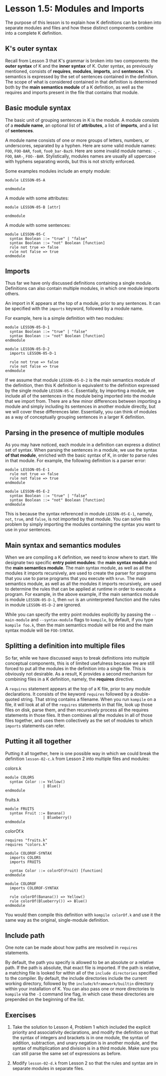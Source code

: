# Lesson 1.5: Modules and Imports

The purpose of this lesson is to explain how K definitions can be broken into
separate modules and files and how these distinct components combine into a
complete K definition.

## K's outer syntax

Recall from Lesson 3 that K's grammar is broken into two components: the 
**outer syntax** of K and the **inner syntax** of K. Outer syntax, as
previously mentioned, consists of **requires**, **modules**, **imports**, and
**sentences**. K's semantics is expressed by the set of sentences contained
in the definition. The scope of what is considered contained in that definition
is determined both by the **main semantics module** of a K definition, as
well as the requires and imports present in the file that contains that
module.

## Basic module syntax

The basic unit of grouping sentences in K is the module. A module consists
of a **module name**, an optional list of **attributes**, a list of
**imports**, and a list of **sentences**.

A module name consists of one or more groups of letters, numbers, or
underscores, separated by a hyphen. Here are some valid module names: `FOO`,
`FOO-BAR`, `foo0`, `foo0_bar-Baz9`. Here are some invalid module names: `-`,
`-FOO`, `BAR-`, `FOO--BAR`. Stylistically, modules names are usually all
uppercase with hyphens separating words, but this is not strictly enforced.

Some examples modules include an empty module:

```k
module LESSON-05-A

endmodule
```

A module with some attributes:

```k
module LESSON-05-B [attr]

endmodule
```

A module with some sentences:

```k
module LESSON-05-C
  syntax Boolean ::= "true" | "false"
  syntax Boolean ::= "not" Boolean [function]
  rule not true => false
  rule not false => true
endmodule
```

## Imports

Thus far we have only discussed definitions containing a single module. 
Definitions can also contain multiple modules, in which one module imports
others.

An import in K appears at the top of a module, prior to any sentences. It can
be specified with the `imports` keyword, followed by a module name.

For example, here is a simple definition with two modules:

```k
module LESSON-05-D-1
  syntax Boolean ::= "true" | "false"
  syntax Boolean ::= "not" Boolean [function]
endmodule

module LESSON-05-D-2
  imports LESSON-05-D-1

  rule not true => false
  rule not false => true
endmodule
```

If we assume that module `LESSON-05-D-2` is the main semantics module of the
definition, then this K definition is equivalent to the definition expressed
by the single module `LESSON-05-C`. Essentially, by importing a module, we
include all of the sentences in the module being imported into the module that
we import from. There are a few minor differences between importing a module
and simply including its sentences in another module directly, but we will
cover these differences later. Essentially, you can think of modules as
a way of conceptually grouping sentences in a larger K definition.

## Parsing in the presence of multiple modules

As you may have noticed, each module in a definition can express a distinct set
of syntax. When parsing the sentences in a module, we use the syntax
**of that module**, enriched with the basic syntax of K, in order to parse
rules in that module. For example, the following definition is a parser error:

```k
module LESSON-05-E-1
  rule not true => false
  rule not false => true
endmodule

module LESSON-05-E-2
  syntax Boolean ::= "true" | "false"
  syntax Boolean ::= "not" Boolean [function]
endmodule
```

This is because the syntax referenced in module `LESSON-05-E-1`, namely, `not`,
`true`, and `false`, is not imported by that module. You can solve this problem
 by simply importing the modules containing the syntax you want to use in your
sentences.

## Main syntax and semantics modules

When we are compiling a K definition, we need to know where to start. We
designate two specific **entry point modules**: the **main syntax module**
and the **main semantics module**. The main syntax module, as well as all the
modules it imports recursively, are used to create the parser for programs that
you use to parse programs that you execute with `krun`. The main semantics
module, as well as all the modules it imports recursively, are used to
determine the rules that can be applied at runtime in order to execute a
program. For example, in the above example, if the main semantics module is
module `LESSON-05-D-1`, then `not` is an uninterpreted function and the rules
in module `LESSON-05-D-2` are ignored.

While you can specify the entry point modules explicitly by passing the
`--main-module` and `--syntax-module` flags to `kompile`, by default, if you
type `kompile foo.k`, then the main semantics module will be `FOO` and the
main syntax module will be `FOO-SYNTAX`.

## Splitting a definition into multiple files

So far, while we have discussed ways to break definitions into multiple
conceptual components, this is of limited usefulness because we are still
forced to put all the modules in the definition into a single file. This is
obviously not desirable. As a result, K provides a second mechanism for
combining files in a K definition, namely, the **requires** directive.

A `requires` statement appears at the top of a K file, prior to any module
declarations. It consists of the keyword `requires` followed by a double-quoted
string. That string contains a filename. When you run `kompile` on a file,
it will look at all of the `requires` statements in that file, look up those
files on disk, parse them, and then recursively process all the requires
statements in those files. It then combines all the modules in all of those
files together, and uses them collectively as the set of modules to which
`imports` statements can refer.

## Putting it all together

Putting it all together, here is one possible way in which we could break the
definition `lesson-02-c.k` from Lesson 2 into multiple files and modules:

colors.k
```k
module COLORS
  syntax Color ::= Yellow()
                 | Blue()
endmodule
```

fruits.k
```k
module FRUITS
  syntax Fruit ::= Banana()
                 | Blueberry()
endmodule
```

colorOf.k
```k
requires "fruits.k"
requires "colors.k"

module COLOROF-SYNTAX
  imports COLORS
  imports FRUITS

  syntax Color ::= colorOf(Fruit) [function]
endmodule

module COLOROF
  imports COLOROF-SYNTAX

  rule colorOf(Banana()) => Yellow()
  rule colorOf(Blueberry()) => Blue()
endmodule
```

You would then compile this definition with `kompile colorOf.k` and use it the
same way as the original, single-module definition.

## Include path

One note can be made about how paths are resolved in `requires` statements.

By default, the path you specify is allowed to be an absolute or a relative
path. If the path is absolute, that exact file is imported. If the path is
relative, a matching file is looked for within all of the `include directories`
specified to the compiler. By default, the include directories include the
current working directory, followed by the `include/kframework/builtin`
directory within your installation of K. You can also pass one or more
directories to `kompile` via the `-I` command line flag, in which case these
directories are prepended on the beginning of the list.

## Exercises

1. Take the solution to Lesson 4, Problem 1 which included the explicit
priority and associativity declarations, and modify the definition so that
the syntax of integers and brackets is in one module, the syntax of addition,
subtraction, and unary negation is in another module, and the syntax of
multiplication and division is in a third module. Make sure you can still parse
the same set of expressions as before.

2. Modify `lesson-02-d.k` from Lesson 2 so that the rules and syntax are in
separate modules in separate files.
